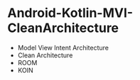 # Android-Kotlin-MVI-CleanArchitecture
- Model View Intent Architecture
- Clean Architecture
- ROOM
- KOIN
